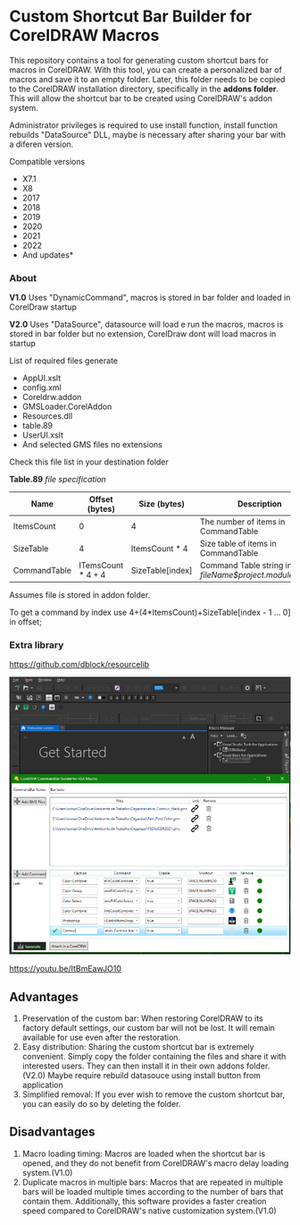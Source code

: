 # Custom Shortcut Bar Builder for CorelDRAW Macros
This repository contains a tool for generating custom shortcut bars for macros in CorelDRAW. With this tool, you can create a personalized bar of macros and save it to an empty folder. Later, this folder needs to be copied to the CorelDRAW installation directory, specifically in the **addons folder**. This will allow the shortcut bar to be created using CorelDRAW's addon system.

Administrator privileges is required to use install function, install function rebuilds "DataSource" DLL, maybe is necessary after sharing your bar with a diferen version. 

Compatible versions
* X7.1
* X8
* 2017
* 2018
* 2019
* 2020
* 2021
* 2022
* And updates*

### About

**V1.0** Uses "DynamicCommand", macros is stored in bar folder and loaded in CorelDraw startup

**V2.0** Uses "DataSource", datasource will load e run the macros, macros is stored in bar folder but no extension, CorelDraw dont will load macros in startup

List of required files generate

* AppUI.xslt
* config.xml
* Coreldrw.addon
* GMSLoader.CorelAddon
* Resources.dll
* table.89
* UserUI.xslt
* And selected GMS files no extensions

Check this file list in your destination folder


**Table.89** *file specification*

| **Name** |    **Offset (bytes)**    |    **Size (bytes)**   |    **Description**   |
| -------- | ---------------- | ------------- | -------------------- |
| ItemsCount | 0 | 4 | The number of items in CommandTable |
| SizeTable | 4 | ItemsCount * 4 | Size table of items in CommandTable |
| CommandTable | ITemsCount * 4 + 4  | SizeTable[index] | Command Table string in format *fileName$project.module.macro* |

Assumes file is stored in addon folder.

To get a command by index use 4+(4*ItemsCount)+SizeTable[index - 1 ... 0] in offset;

### Extra library
https://github.com/dblock/resourcelib

![PrintScreen 01](print.PNG)

https://youtu.be/ItBmEawJO10

## Advantages

1. Preservation of the custom bar: When restoring CorelDRAW to its factory default settings, our custom bar will not be lost. It will remain available for use even after the restoration.
2. Easy distribution: Sharing the custom shortcut bar is extremely convenient. Simply copy the folder containing the files and share it with interested users. They can then install it in their own addons folder.(V2.0) Maybe require rebuild datasouce using install button from application
3. Simplified removal: If you ever wish to remove the custom shortcut bar, you can easily do so by deleting the folder.

## Disadvantages

1. Macro loading timing: Macros are loaded when the shortcut bar is opened, and they do not benefit from CorelDRAW's macro delay loading system.(V1.0)
2. Duplicate macros in multiple bars: Macros that are repeated in multiple bars will be loaded multiple times according to the number of bars that contain them.
Additionally, this software provides a faster creation speed compared to CorelDRAW's native customization system.(V1.0)